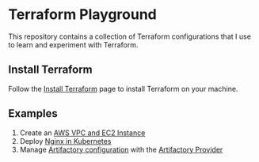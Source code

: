 # Terraform Playground
This repository contains a collection of Terraform configurations that I use to learn and experiment with Terraform.

## Install Terraform
Follow the [Install Terraform](https://developer.hashicorp.com/terraform/install) page to install Terraform on your machine.

## Examples
1. Create an [AWS VPC and EC2 Instance](1.aws-vpc-and-ec2)
2. Deploy [Nginx in Kubernetes](2.kubernetes-nginx)
3. Manage [Artifactory configuration](3.artifactory-config) with the [Artifactory Provider](https://github.com/jfrog/terraform-provider-artifactory)
